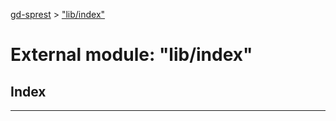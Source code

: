 [gd-sprest](../README.md) > ["lib/index"](../modules/_lib_index_.md)



# External module: "lib/index"

## Index


---
